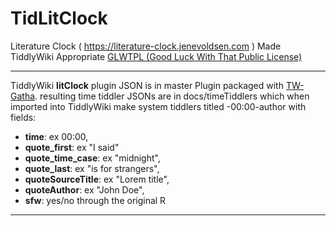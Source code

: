 # TidLitClock

 Literature Clock (
https://literature-clock.jenevoldsen.com ) Made TiddlyWiki Appropriate <a href="https://github.com/me-shaon/GLWTPL">GLWTPL (Good Luck With That Public License)</a>
 
 ---

TiddlyWiki **litClock** plugin JSON is in master Plugin packaged with <a href="https://github.com/kookma/TW-Gatha">TW-Gatha</a>.  resulting time tiddler JSONs are in docs/timeTiddlers which when imported into TiddlyWiki make system tiddlers titled -00:00-author with fields: 

* **time**:      ex 00:00,
* **quote_first**:       ex "I said"
* **quote_time_case**:       ex "midnight",
* **quote_last**:        ex "is for strangers",
* **quoteSourceTitle**:      ex "Lorem title",
* **quoteAuthor**:       ex "John Doe",
* **sfw**:       yes/no through the original R

---


